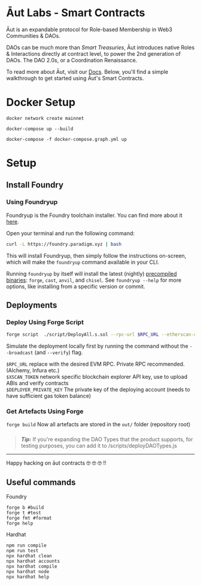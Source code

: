 # Āut Labs - Smart Contracts
Āut is an expandable protocol for Role-based Membership in Web3 Communities & DAOs.

DAOs can be much more than _Smart Treasuries_, Āut introduces native Roles & Interactions directly at contract level, to power the 2nd generation of DAOs. The DAO 2.0s, or a Coordination Renaissance.

To read more about Āut, visit our [Docs](https://docs.aut.id).
Below, you'll find a simple walkthrough to get started using Āut's Smart Contracts.

# Docker Setup

```
docker network create mainnet
```

```
docker-compose up --build
```

```
docker-compose -f docker-compose.graph.yml up
```

# Setup 

## Install Foundry 

### Using Foundryup

Foundryup is the Foundry toolchain installer. You can find more about it [here](https://github.com/foundry-rs/foundry/blob/master/foundryup/README.md).

Open your terminal and run the following command:

```sh
curl -L https://foundry.paradigm.xyz | bash
```

This will install Foundryup, then simply follow the instructions on-screen,
which will make the `foundryup` command available in your CLI.

Running `foundryup` by itself will install the latest (nightly) [precompiled binaries](#precompiled-binaries): `forge`, `cast`, `anvil`, and `chisel`.
See `foundryup --help` for more options, like installing from a specific version or commit.

## Deployments
### Deploy Using Forge Script

```sh
forge script  ./script/DeployAll.s.sol --rpc-url $RPC_URL --etherscan-api-key $XSCAN_TOKEN --private-key $DEPLOYER_PRIVATE_KEY --verify --broadcast 
 ```

Simulate the deployment locally first by running the command without the `--broadcast` (and `--verify`) flag.

`$RPC_URL` replace with the desired EVM RPC. Private RPC recommended. (Alchemy, Infura etc.)<br>
`$XSCAN_TOKEN` network specific blockchain explorer API key, use to upload ABIs and verify contracts <br>
`$DEPLOYER_PRIVATE_KEY` The private key of the deploying account (needs to have sufficient gas token balance)


### Get Artefacts Using Forge

`forge build`
Now all artefacts are stored in the `out/` folder (repository root)

### 
    
> **_Tip:_** If you're expanding the DAO Types that the product supports, for testing purposes, you can add it to /scripts/deployDAOTypes.js

----
Happy hacking on āut contracts 🤓 🤓 🤓 !! 
 
## Useful commands
Foundry
```shell
forge b #build
forge t #test
forge fmt #format
forge help
```


Hardhat
```shell
npm run compile
npm run test
npx hardhat clean
npx hardhat accounts
npx hardhat compile
npx hardhat node
npx hardhat help
```
